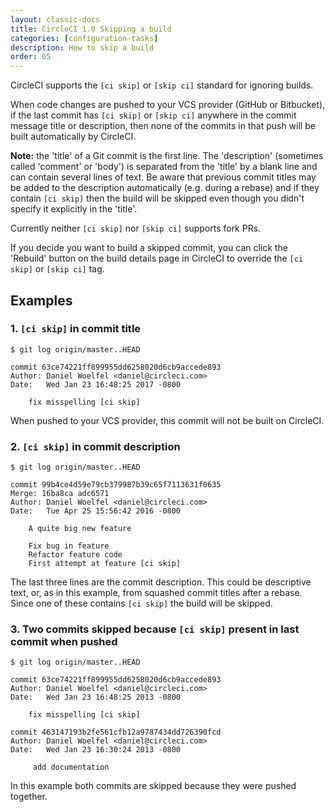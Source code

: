 ```yaml
---
layout: classic-docs
title: CircleCI 1.0 Skipping a build
categories: [configuration-tasks]
description: How to skip a build
order: 65
---
```


CircleCI supports the `[ci skip]` or `[skip ci]` standard for ignoring builds.

When code changes are pushed to your VCS provider (GitHub or Bitbucket), if the last commit has `[ci skip]` or `[skip ci]` anywhere in the commit message title or description, then none of the commits in that push will be built automatically by CircleCI.

**Note:** the 'title' of a Git commit is the first line. The 'description' (sometimes called 'comment' or 'body') is separated from the 'title' by a blank line and can contain several lines of text. Be aware that previous commit titles may be added to the description automatically (e.g. during a rebase) and if they contain `[ci skip]` then the build will be skipped even though you didn't specify it explicitly in the 'title'.

Currently neither `[ci skip]` nor `[skip ci]` supports fork PRs.

If you decide you want to build a skipped commit, you can click the 'Rebuild' button on the build details page in CircleCI to override the `[ci skip]` or `[skip ci]` tag.

## Examples

### 1. `[ci skip]` in commit title

```
$ git log origin/master..HEAD

commit 63ce74221ff899955dd6258020d6cb9accede893
Author: Daniel Woelfel <daniel@circleci.com>
Date:   Wed Jan 23 16:48:25 2017 -0800

    fix misspelling [ci skip]
```

When pushed to your VCS provider, this commit will not be built on CircleCI.

### 2. `[ci skip]` in commit description

```
$ git log origin/master..HEAD

commit 99b4ce4d59e79cb379987b39c65f7113631f0635
Merge: 16ba8ca adc6571
Author: Daniel Woelfel <daniel@circleci.com>
Date:   Tue Apr 25 15:56:42 2016 -0800

    A quite big new feature

    Fix bug in feature
    Refactor feature code
    First attempt at feature [ci skip]
```

The last three lines are the commit description. This could be descriptive text, or, as in this example, from squashed commit titles after a rebase. Since one of these contains `[ci skip]` the build will be skipped.

### 3. Two commits skipped because `[ci skip]` present in last commit when pushed

```
$ git log origin/master..HEAD

commit 63ce74221ff899955dd6258020d6cb9accede893
Author: Daniel Woelfel <daniel@circleci.com>
Date:   Wed Jan 23 16:48:25 2013 -0800

    fix misspelling [ci skip]

commit 463147193b2fe561cfb12a9787434dd726390fcd
Author: Daniel Woelfel <daniel@circleci.com>
Date:   Wed Jan 23 16:30:24 2013 -0800

     add documentation
```

In this example both commits are skipped because they were pushed together.
